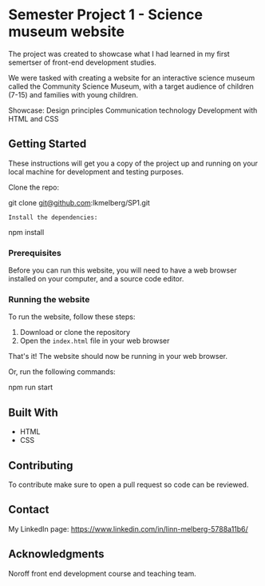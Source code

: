 # Semester Project 1 - Science museum website

The project was created to showcase what I had learned in my first semertser of front-end development studies.

We were tasked with creating a website for an interactive science museum called the Community Science Museum, with a target audience of children (7-15) and families with young children.

Showcase:
Design principles
Communication technology
Development with HTML and CSS

## Getting Started

These instructions will get you a copy of the project up and running on your local machine for development and testing purposes.

Clone the repo:

git clone git@github.com:lkmelberg/SP1.git

    Install the dependencies:

npm install

### Prerequisites

Before you can run this website, you will need to have a web browser installed on your computer, and a source code editor.

### Running the website

To run the website, follow these steps:

1. Download or clone the repository
2. Open the `index.html` file in your web browser

That's it! The website should now be running in your web browser.

Or, run the following commands:

npm run start

## Built With

- HTML
- CSS

## Contributing

To contribute make sure to open a pull request so code can be reviewed.

## Contact

My LinkedIn page: https://www.linkedin.com/in/linn-melberg-5788a11b6/

## Acknowledgments

Noroff front end development course and teaching team.
